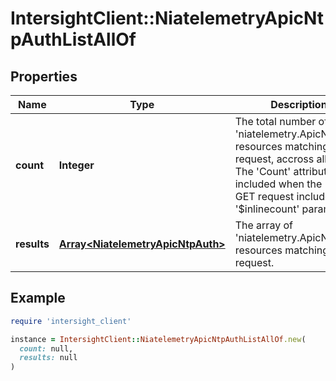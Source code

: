 # IntersightClient::NiatelemetryApicNtpAuthListAllOf

## Properties

| Name | Type | Description | Notes |
| ---- | ---- | ----------- | ----- |
| **count** | **Integer** | The total number of &#39;niatelemetry.ApicNtpAuth&#39; resources matching the request, accross all pages. The &#39;Count&#39; attribute is included when the HTTP GET request includes the &#39;$inlinecount&#39; parameter. | [optional] |
| **results** | [**Array&lt;NiatelemetryApicNtpAuth&gt;**](NiatelemetryApicNtpAuth.md) | The array of &#39;niatelemetry.ApicNtpAuth&#39; resources matching the request. | [optional] |

## Example

```ruby
require 'intersight_client'

instance = IntersightClient::NiatelemetryApicNtpAuthListAllOf.new(
  count: null,
  results: null
)
```

